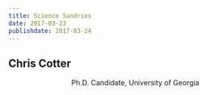```yaml
---
title: Science Sundries
date: 2017-03-23
publishdate: 2017-03-24
---
```

## Chris Cotter
<center>Ph.D. Candidate, University of Georgia</center>
